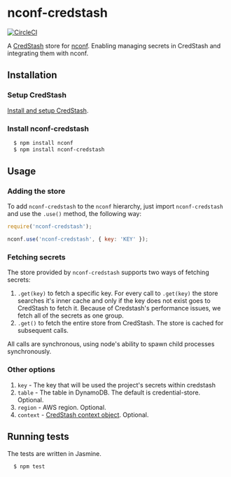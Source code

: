 # nconf-credstash
[![CircleCI](https://circleci.com/gh/bookmd/nconf-credstash.svg?style=svg)](https://circleci.com/gh/bookmd/nconf-credstash)

A [CredStash](https://github.com/fugue/credstash) store for [nconf](https://github.com/indexzero/nconf).
Enabling managing secrets in CredStash and integrating them with nconf.

## Installation
### Setup CredStash
[Install and setup CredStash](https://github.com/fugue/credstash#setup).

### Install nconf-credstash
``` bash
  $ npm install nconf
  $ npm install nconf-credstash
```
## Usage
### Adding the store
To add `nconf-credstash` to the `nconf` hierarchy, just import `nconf-credstash` and use the `.use()` method, the following way:
```javascript
require('nconf-credstash');

nconf.use('nconf-credstash', { key: 'KEY' });
```
### Fetching secrets
The store provided by `nconf-credstash` supports two ways of fetching secrets:

1. `.get(key)` to fetch a specific key. For every call to `.get(key)` the store searches it's inner cache and only if the key does not exist goes to CredStash to fetch it.
Because of Credstash's performance issues, we fetch all of the secrets as one group.
2. `.get()` to fetch the entire store from CredStash. The store is cached for subsequent calls.

All calls are synchronous, using node's ability to spawn child processes synchronously.


### Other options
1. `key` - The key that will be used the project's secrets within credstash
2. `table` - The table in DynamoDB. The default is credential-store. Optional.
3. `region` - AWS region. Optional.
4. `context` - [CredStash context object](https://github.com/fugue/credstash#controlling-and-auditing-secrets). Optional.

## Running tests
The tests are written in Jasmine.
``` bash
  $ npm test
```

